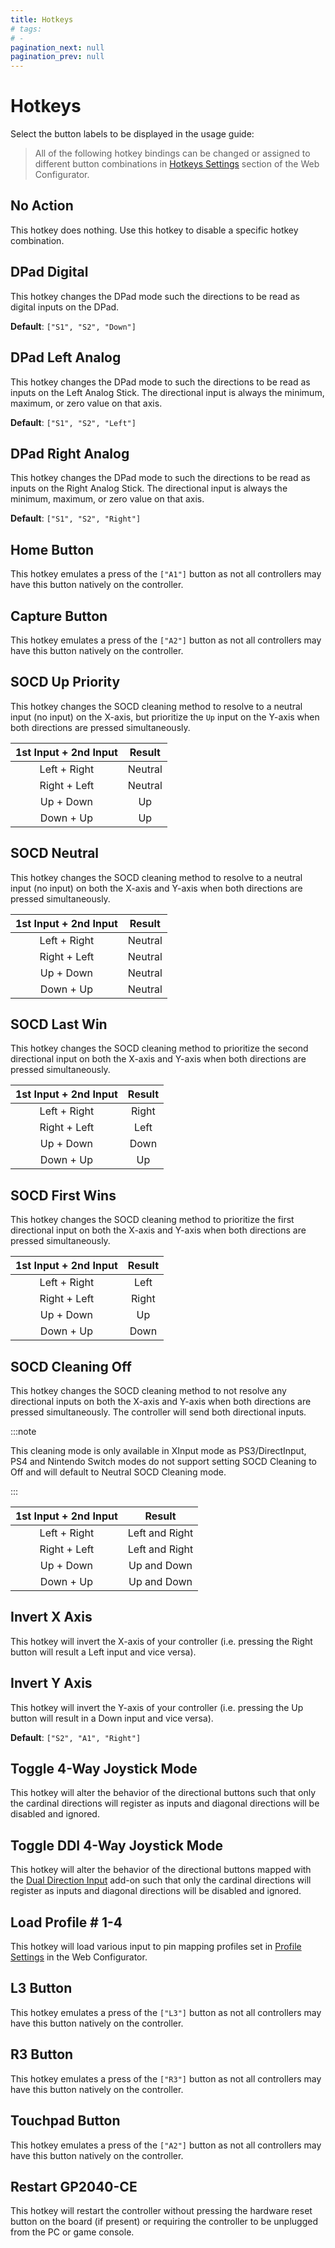```yaml
---
title: Hotkeys
# tags:
# - 
pagination_next: null
pagination_prev: null
---
```


# Hotkeys

Select the button labels to be displayed in the usage guide: <label-selector></label-selector>

> All of the following hotkey bindings can be changed or assigned to different button combinations in [Hotkeys Settings](./web-configurator.md#hotkey-settings) section of the Web Configurator.

## No Action

This hotkey does nothing. Use this hotkey to disable a specific hotkey combination.

## DPad Digital

This hotkey changes the DPad mode such the directions to be read as digital inputs on the DPad.

**Default**: `["S1", "S2", "Down"]`

## DPad Left Analog

This hotkey changes the DPad mode to such the directions to be read as inputs on the Left Analog Stick. The directional input is always the minimum, maximum, or zero value on that axis.

**Default**: `["S1", "S2", "Left"]`

## DPad Right Analog

This hotkey changes the DPad mode to such the directions to be read as inputs on the Right Analog Stick. The directional input is always the minimum, maximum, or zero value on that axis.

**Default**: `["S1", "S2", "Right"]`

## Home Button

This hotkey emulates a press of the `["A1"]` button as not all controllers may have this button natively on the controller.

## Capture Button

This hotkey emulates a press of the `["A2"]` button as not all controllers may have this button natively on the controller.

## SOCD Up Priority

This hotkey changes the SOCD cleaning method to resolve to a neutral input (no input) on the X-axis, but prioritize the `Up` input on the Y-axis when both directions are pressed simultaneously. 

| 1st Input + 2nd Input |  Result |
|:---------------------:|:-------:|
|      Left + Right     | Neutral |
|      Right + Left     | Neutral |
|       Up + Down       |    Up   |
|       Down + Up       |    Up   |

## SOCD Neutral

This hotkey changes the SOCD cleaning method to resolve to a neutral input (no input) on both the X-axis and Y-axis when both directions are pressed simultaneously. 

| 1st Input + 2nd Input |  Result |
|:---------------------:|:-------:|
|      Left + Right     | Neutral |
|      Right + Left     | Neutral |
|       Up + Down       | Neutral |
|       Down + Up       | Neutral |

## SOCD Last Win

This hotkey changes the SOCD cleaning method to prioritize the second directional input on both the X-axis and Y-axis when both directions are pressed simultaneously. 

| 1st Input + 2nd Input | Result |
|:---------------------:|:------:|
|      Left + Right     |  Right |
|      Right + Left     |  Left  |
|       Up + Down       |  Down  |
|       Down + Up       |   Up   |

## SOCD First Wins

This hotkey changes the SOCD cleaning method to prioritize the first directional input on both the X-axis and Y-axis when both directions are pressed simultaneously. 

| 1st Input + 2nd Input | Result |
|:---------------------:|:------:|
|      Left + Right     |  Left  |
|      Right + Left     |  Right |
|       Up + Down       |   Up   |
|       Down + Up       |  Down  |

## SOCD Cleaning Off

This hotkey changes the SOCD cleaning method to not resolve any directional inputs on both the X-axis and Y-axis when both directions are pressed simultaneously. The controller will send both directional inputs. 

:::note

This cleaning mode is only available in XInput mode as PS3/DirectInput, PS4 and Nintendo Switch modes do not support setting SOCD Cleaning to Off and will default to Neutral SOCD Cleaning mode.

:::

| 1st Input + 2nd Input |     Result     |
|:---------------------:|:--------------:|
|      Left + Right     | Left and Right |
|      Right + Left     | Left and Right |
|       Up + Down       |   Up and Down  |
|       Down + Up       |   Up and Down  |

## Invert X Axis

This hotkey will invert the X-axis of your controller (i.e. pressing the Right button will result a Left input and vice versa).

## Invert Y Axis

This hotkey will invert the Y-axis of your controller (i.e. pressing the Up button will result in a Down input and vice versa).

**Default**: `["S2", "A1", "Right"]`

## Toggle 4-Way Joystick Mode

This hotkey will alter the behavior of the directional buttons such that only the cardinal directions will register as inputs and diagonal directions will be disabled and ignored.

## Toggle DDI 4-Way Joystick Mode

This hotkey will alter the behavior of the directional buttons mapped with the [Dual Direction Input](./add-ons/dual-direction-input) add-on such that only the cardinal directions will register as inputs and diagonal directions will be disabled and ignored.

## Load Profile # 1-4

This hotkey will load various input to pin mapping profiles set in [Profile Settings](./web-configurator#profile-settings) in the Web Configurator.

## L3 Button

This hotkey emulates a press of the `["L3"]` button as not all controllers may have this button natively on the controller.

## R3 Button

This hotkey emulates a press of the `["R3"]` button as not all controllers may have this button natively on the controller.

## Touchpad Button

This hotkey emulates a press of the `["A2"]` button as not all controllers may have this button natively on the controller.

## Restart GP2040-CE

This hotkey will restart the controller without pressing the hardware reset button on the board (if present) or requiring the controller to be unplugged from the PC or game console.